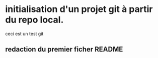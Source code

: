 # initialisation d'un projet git à partir du repo local.

ceci est un test git

## redaction du premier ficher README

